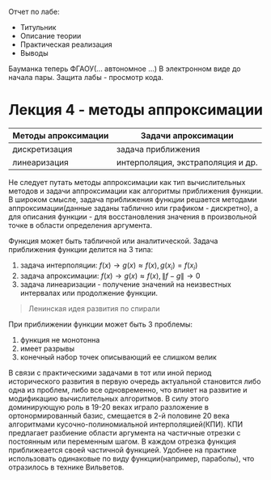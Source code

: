 Отчет по лабе:
- Титульник
- Описание теории
- Практическая реализация 
- Выводы

Бауманка теперь ФГАОУ(... автономное ...)
В электронном виде до начала пары. Защита лабы - просмотр кода.

# Лекция 4 - методы аппроксимации

| Методы апроксимации | Задачи апроксимации               |
| ------------------- | --------------------------------- |
| дискретизация       | задача приближения                |
| линеаризация        | интерполяция, экстраполяция и др. |

Не следует путать методы аппроксимации как тип вычислительных методов и задачи аппроксимации как алгоритмы приближения функции.
В широком смысле, задача приближения функции решается методами аппроксимации(данные заданы таблично или графиком - дискретно), а для описания функции - для восстановления значения в произвольной точке в области определения аргумента.

Функция может быть табличной или аналитической.
Задача приближения функции делится на 3 типа:
1. задача интерполяции: $f(x) \to g(x) \approx f(x), g(x_i)=f(x_i)$
2. задача апроксимации: $f(x) \to g(x)\approx f(x), \lVert f - g \rVert \to 0$
3. задача линеаризации - получение значений на неизвестных интервалах или продолжение функции.

> Ленинская идея развития по спирали

При приближении функции может быть 3 проблемы:
1) функция не монотонна
2) имеет разрывы
3) конечный набор точек описывающий ее слишком велик

В связи с практическими задачами в тот или иной период исторического развития в первую очередь актуальной становится либо одна из проблем, либо все одновременно, что влияет на развитие и модификацию вычислительных алгоритмов. В силу этого доминирующую роль в 19-20 веках играло разложение в ортонормированный базис, смещается в 2-й половине 20 века алгоритмами кусочно-полиномиальной интерполяцией(КПИ). КПИ предлагает разбиение области аргумента на частичные отрезки с постоянным или переменным шагом. В каждом отрезка функция приближеается своей частичной функцией. Удобнее на практике использовать одинаковые по виду функции(например, параболы), что отразилось в технике Вильветов.